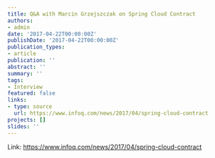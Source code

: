 ```yaml
---
title: Q&A with Marcin Grzejszczak on Spring Cloud Contract
authors:
- admin
date: '2017-04-22T00:00:00Z'
publishDate: '2017-04-22T00:00:00Z'
publication_types:
- article
publication: ''
abstract: ''
summary: ''
tags:
- Interview
featured: false
links:
- type: source
  url: https://www.infoq.com/news/2017/04/spring-cloud-contract
projects: []
slides: ''
---
```


Link: <https://www.infoq.com/news/2017/04/spring-cloud-contract>

